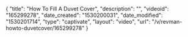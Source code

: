 {
    "title": "How To Fill A Duvet Cover",
    "description": "",
    "videoid": "165299278",
    "date_created": "1530200031",
    "date_modified": "1530201714",
    "type": "captivate",
    "layout": "video",
    "url": "\/v\/revman-howto-duvetcover\/165299278"
}